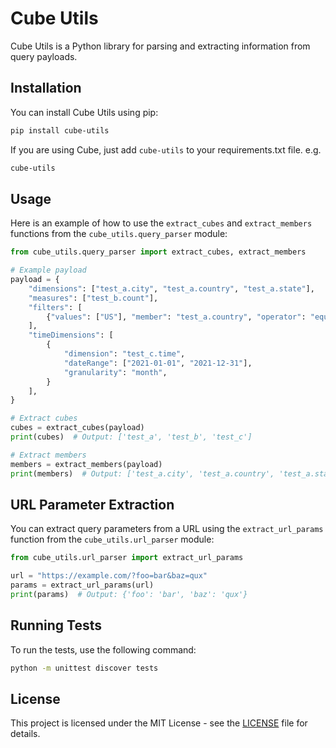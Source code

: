 # Cube Utils

Cube Utils is a Python library for parsing and extracting information from query payloads.

## Installation

You can install Cube Utils using pip:

```sh
pip install cube-utils
```

If you are using Cube, just add `cube-utils` to your requirements.txt file. e.g.

```sh
cube-utils
```

## Usage
Here is an example of how to use the `extract_cubes` and `extract_members` functions from the `cube_utils.query_parser` module:

```python
from cube_utils.query_parser import extract_cubes, extract_members

# Example payload
payload = {
    "dimensions": ["test_a.city", "test_a.country", "test_a.state"],
    "measures": ["test_b.count"],
    "filters": [
        {"values": ["US"], "member": "test_a.country", "operator": "equals"}
    ],
    "timeDimensions": [
        {
            "dimension": "test_c.time",
            "dateRange": ["2021-01-01", "2021-12-31"],
            "granularity": "month",
        }
    ],
}

# Extract cubes
cubes = extract_cubes(payload)
print(cubes)  # Output: ['test_a', 'test_b', 'test_c']

# Extract members
members = extract_members(payload)
print(members)  # Output: ['test_a.city', 'test_a.country', 'test_a.state', 'test_b.count', 'test_c.time']
```

## URL Parameter Extraction
You can extract query parameters from a URL using the `extract_url_params` function from the `cube_utils.url_parser` module:

```python
from cube_utils.url_parser import extract_url_params

url = "https://example.com/?foo=bar&baz=qux"
params = extract_url_params(url)
print(params)  # Output: {'foo': 'bar', 'baz': 'qux'}
```

## Running Tests
To run the tests, use the following command:
    
```sh
python -m unittest discover tests
```

## License
This project is licensed under the MIT License - see the [LICENSE](LICENSE) file for details.
